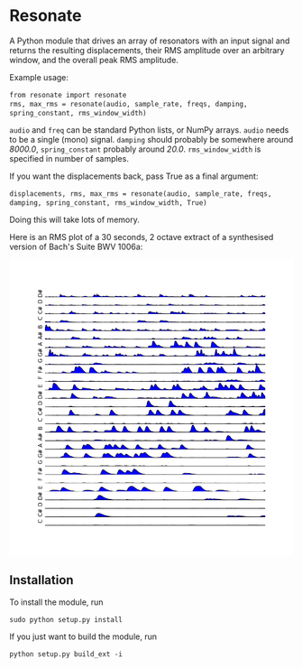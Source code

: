 Resonate
========

A Python module that drives an array of resonators with an input signal and
returns the resulting displacements, their RMS amplitude over an arbitrary window,
and the overall peak RMS amplitude.

Example usage:

    from resonate import resonate
    rms, max_rms = resonate(audio, sample_rate, freqs, damping, spring_constant, rms_window_width)

`audio` and `freq` can be standard Python lists, or NumPy arrays.
`audio` needs to be a single (mono) signal.
`damping` should probably be somewhere around _8000.0_, `spring_constant` probably around _20.0_.
`rms_window_width` is specified in number of samples.

If you want the displacements back, pass True as a final argument:

    displacements, rms, max_rms = resonate(audio, sample_rate, freqs, damping, spring_constant, rms_window_width, True)

Doing this will take lots of memory.

Here is an RMS plot of a 30 seconds, 2 octave extract of a synthesised version of Bach's Suite BWV 1006a:

![Example RMS plot](https://github.com/andreasjansson/resonate/raw/master/example_rms_plot.png)

Installation
------------

To install the module, run

    sudo python setup.py install
    
If you just want to build the module, run

    python setup.py build_ext -i
